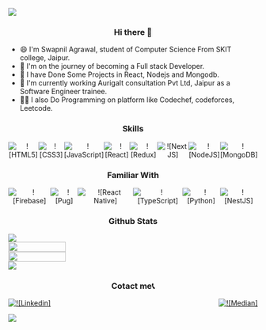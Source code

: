 ![](https://komarev.com/ghpvc/?username=your-code123-tech&style=flat-square&label=VIEWS)

<div align="center">
  
### Hi there 👋
  
 </div>
 
* 😄 I'm Swapnil Agrawal, student of Computer Science From SKIT college, Jaipur.
* 🚐 I'm on the journey of becoming a Full stack Developer. 
* 🔨 I have Done Some Projects in React, Nodejs and Mongodb.
* 🔨 I'm currently working AurigaIt consultation Pvt Ltd, Jaipur as a Software Engineer trainee.
* 👨‍💻 I also Do Programming on platform like Codechef, codeforces, Leetcode.




<div align="center">
  
  ### Skills 
  
  <div style="display:flex;justify-content:space-between;">
       <img src="https://img.shields.io/badge/html5-%23E34F26.svg?style=for-the-badge&logo=html5&logoColor=white" alt="![HTML5]" />
       <img src="https://img.shields.io/badge/css3-%231572B6.svg?style=for-the-badge&logo=css3&logoColor=white" alt="![CSS3]" />
       <img src="https://img.shields.io/badge/javascript-%23323330.svg?style=for-the-badge&logo=javascript&logoColor=%23F7DF1E" alt="![JavaScript]" />
       <img src="https://img.shields.io/badge/react-%2320232a.svg?style=for-the-badge&logo=react&logoColor=%2361DAFB" alt="![React]" />
       <img src="https://img.shields.io/badge/redux-%23593d88.svg?style=for-the-badge&logo=redux&logoColor=white" alt="![Redux]" />
       <img src="https://img.shields.io/badge/Next-black?style=for-the-badge&logo=next.js&logoColor=white" alt="![Next JS]" />
    <img src="https://img.shields.io/badge/node.js-6DA55F?style=for-the-badge&logo=node.js&logoColor=white" alt="![NodeJS]" />
      <img src="https://img.shields.io/badge/MongoDB-%234ea94b.svg?style=for-the-badge&logo=mongodb&logoColor=white" alt="![MongoDB]" />
  </div>
</div>

###


<div align="center">
  
  ### Familiar With 
  
  <div style="display:flex;justify-content:space-between;">
       <img src="https://img.shields.io/badge/firebase-%23039BE5.svg?style=for-the-badge&logo=firebase" alt="![Firebase]" />
       <img src="https://img.shields.io/badge/Pug-FFF?style=for-the-badge&logo=pug&logoColor=A86454" alt="![Pug]" />
       <img src="https://img.shields.io/badge/react_native-%2320232a.svg?style=for-the-badge&logo=react&logoColor=%2361DAFB" alt="![React Native]" />
       <img src="https://img.shields.io/badge/typescript-%23007ACC.svg?style=for-the-badge&logo=typescript&logoColor=white" alt="![TypeScript]" />
       <img src="https://img.shields.io/badge/python-3670A0?style=for-the-badge&logo=python&logoColor=ffdd54" alt="![Python]" />
        <img src="https://img.shields.io/badge/nestjs-%23E0234E.svg?style=for-the-badge&logo=nestjs&logoColor=white" alt="![NestJS]" />
    
  </div>
</div>


<div align="center"> 
  
### Github Stats 
  
</div>

<img src="https://activity-graph.herokuapp.com/graph?username=code123-tech&theme=react-dark"/>

<div style="display:flex;flex-direction:column;">
  <img style="width:48%" src="https://github-readme-stats.vercel.app/api?username=code123-tech&show_icons=true&theme=Gradient&count_private=true" />
  <img style="width:48%" src="https://github-readme-streak-stats.herokuapp.com/?user=code123-tech&theme=dark" />
 </div>
<a href="https://github.com/code123-tech/github-readme-stats">
  <img src="https://github-readme-stats.vercel.app/api/top-langs/?username=code123-tech&layout=compact&langs_count=10)](https://github.com/code123-tech/github-readme-stats" />
</a>


###

<div align="center">
  
  ### Cotact me📞 
  
  <div style="display:flex;justify-content:space-between;">
      <a href="https://www.linkedin.com/in/swapnil-agrawal-504bba176/">
          <img src="https://img.shields.io/badge/linkedin-%230077B5.svg?style=for-the-badge&logo=linkedin&logoColor=white" alt="![Linkedin]" />
      </a>
     <a href="https://swapnilagarwal2001.medium.com/">
         <img src="https://img.shields.io/badge/Medium-%23000000.svg?style=for-the-badge&logo=Medium&logoColor=white" alt="![Median]" />
      </a>
  </div>
</div>




<!--
**code123-tech/code123-tech** is a ✨ _special_ ✨ repository because its `README.md` (this file) appears on your GitHub profile.

Here are some ideas to get you started:

- 🔭 I’m currently working on ...
- 🌱 I’m currently learning ...
- 👯 I’m looking to collaborate on ...
- 🤔 I’m looking for help with ...
- 💬 Ask me about ...
- 📫 How to reach me: ...
- 😄 Pronouns: ...
- ⚡ Fun fact: ...
-->

![](https://hit.yhype.me/github/profile?user_id=53444217)
